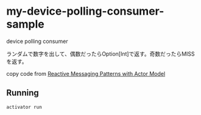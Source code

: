 # my-device-polling-consumer-sample

device polling consumer

ランダムで数字を出して、偶数だったらOption[Int]で返す。奇数だったらMISSを返す。

copy code from [Reactive Messaging Patterns with Actor Model](https://www.amazon.co.jp/dp/B011S8YC5G)

## Running

    activator run


